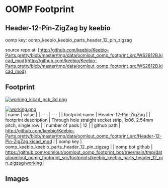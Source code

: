 # OOMP Footprint  
## Header-12-Pin-ZigZag  by keebio  
  
oomp key: oomp_keebio_keebio_parts_header_12_pin_zigzag  
  
source repo at: [http://github.com/keebio/Keebio-Parts.pretty/blob/master/tmp/data/oomlout_oomp_footprint_src/WS2812B.kicad_mod](http://github.com/keebio/Keebio-Parts.pretty/blob/master/tmp/data/oomlout_oomp_footprint_src/WS2812B.kicad_mod)  
## Footprint  
  
[![working_kicad_pcb_3d.png](working_kicad_pcb_3d_600.png)](working_kicad_pcb_3d.png)  
  
[![working.png](working_600.png)](working.png)  
| name | value | 
| --- | --- | 
| footprint name | Header-12-Pin-ZigZag | 
| footprint description | Through hole straight socket strip, 1x06, 2.54mm pitch, single row | 
| number of pads | 12 | 
| github path | http://github.com/keebio/Keebio-Parts.pretty/blob/master/tmp/data/oomlout_oomp_footprint_src/Header-12-Pin-ZigZag.kicad_mod | 
| oomp key | oomp_keebio_keebio_parts_header_12_pin_zigzag | 
| oomp bot github | https://github.com/oomlout/oomlout_oomp_footprint_bot/tree/main/tmp/data/oomlout_oomp_footprint_src/footprints/keebio_keebio_parts_header_12_pin_zigzag/working | 
## Images  
